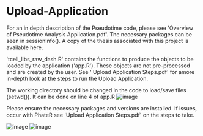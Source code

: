 # Upload-Application

For an in depth description of the Pseudotime code, please see 'Overview of Pseudotime Analysis Application.pdf'. The necessary packages can be seen in sessionInfo(). A copy of the thesis associated with this project is available here.

'tcell_libs_raw_dash.R' contains the functions to produce the objects to be loaded by the application ('app.R'). These objects are not pre-processed and are created by the user. See ' Upload Application Steps.pdf' for amore in-depth look at the steps to run the Upload Application. 

The working directory should be changed in the code to load/save files (setwd()). It can be done on line 4 of app.R
![image](https://user-images.githubusercontent.com/88155528/138607672-3ba9c5a0-0898-44b1-8354-cb6eace55af4.png)

Please ensure the necessary packages and versions are installed. If issues, occur with PhateR see 'Upload Application Steps.pdf' on the steps to take.

![image](https://user-images.githubusercontent.com/88155528/138607713-838fe26b-57c1-4812-a598-3b0a65f769e3.png)
![image](https://user-images.githubusercontent.com/88155528/138607752-51f68258-b870-4827-91b7-f6df4ad42f58.png)
